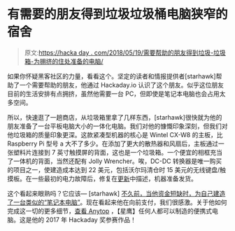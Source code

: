 # 有需要的朋友得到垃圾垃圾桶电脑狭窄的宿舍

> 原文:[https://hacka day . com/2018/05/19/需要帮助的朋友得到垃圾-垃圾箱-为拥挤的住处准备的电脑/](https://hackaday.com/2018/05/19/friend-in-need-gets-junk-bin-pc-for-cramped-quarters/)

如果你怀疑黑客社区的力量，看看这个。坚定的读者和情报提供者[starhawk]帮助了一个需要帮助的朋友，他通过 Hackaday.io 认识了这个朋友。似乎这位朋友目前的生活安排有点拥挤，虽然他需要一台 PC，但即使是笔记本电脑也会占用太多空间。

所以，快速逛了一趟商店，从垃圾箱里拿了几样东西，[starhawk]很快就为他的朋友准备了一台平板电脑大小的一体化电脑。我们对他的慷慨印象深刻，但我们对他垃圾箱的质量印象更深。这款紧凑型机器的核心是 Wintel CX-W8 的主板，比 Raspberry Pi 型号 a 大不了多少。在添加了更大的散热器和风扇后，主板通过一张塑料片连接到 7 英寸触摸屏的背面，这也是一个垃圾箱。一个便宜的相框充当了一体机的背面，当然还配有 Jolly Wrencher。唉，DC-DC 转换器是唯一购买的项目之一，使建造成本达到 22 美元，包括沃尔玛清仓时 15 美元的无线键盘/触摸板。在一些最初的电力故障后，修复在[更新](https://imgur.com/gallery/5dSUZVx)中描述，机器准备发货。

这个看起来眼熟吗？它应该— [starhawk] [不久前，当他资金短缺时，为自己建造了一台类似的“笔记本电脑”](https://hackaday.com/2017/03/11/an-ugly-but-functional-pi-laptop/)。现在看起来他在向前支付，我们很感激。关于他如何完成这一切的更多细节，[查看 Anytop](https://hackaday.io/project/27262-the-anytop) ，【星鹰】任何人都可以制造的便携式电脑。这是他的 2017 年 Hackaday 奖参赛作品！